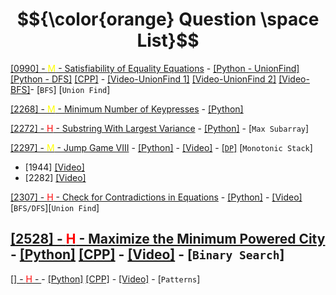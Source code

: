 # $${\color{orange} Question \space List}$$

[[0990] - <span style="color:yellow">M</span> - Satisfiability of Equality Equations](https://leetcode.com/problems/satisfiability-of-equality-equations/) - [[Python - UnionFind]](https://github.com/1688168/Leetcode/blob/main/LC/%5B0990%5D%20Satisfiability%20of%20Equality%20Equations%20-%20Union%20Find.py) [[Python - DFS]](https://github.com/1688168/Leetcode/blob/main/LC/%5B0990%5D%20Satisfiability%20of%20Equality%20Equations%20-%20DFS.py) [[CPP]]() - [[Video-UnionFind 1]](https://www.youtube.com/watch?v=VDZkBXPR4fE) [[Video-UnionFind 2]](https://www.youtube.com/watch?v=x_c-OSW-8Iw&t=0s) [[Video-BFS]](https://www.youtube.com/watch?v=K2oLZTE53kk&t=0s)- [`BFS`] [`Union Find`]

[[2268] - <span style="color:yellow">M</span> - Minimum Number of Keypresses](https://leetcode.com/problems/minimum-number-of-keypresses/) - [[Python]](https://github.com/1688168/Leetcode/blob/main/LC/%5B2268%5D%20Minimum%20Number%20Of%20Keypresses.py)

[[2272] - <span style="color:red">H</span> - Substring With Largest Variance](https://leetcode.com/problems/substring-with-largest-variance/) - [[Python]](https://github.com/1688168/Leetcode/blob/main/LC/%5B2272%5D%20Substring%20With%20Largest%20Variance%20-%20dp1.py) - [`Max Subarray`]

[[2297] - <span style="color:yellow">M</span> - Jump Game VIII](https://leetcode.com/problems/jump-game-viii/) - [[Python]](https://github.com/1688168/Leetcode/blob/main/LC/%5B2297%5D%20Jump%20Game%20VIII.py) - [[Video]](https://www.youtube.com/watch?v=II7tWDuY7yE) - [[`DP`]](https://github.com/1688168/Leetcode/template/DP.md) [`Monotonic Stack`]

- [1944] [[Video]](https://www.youtube.com/watch?v=oV-HvcHogyk)
- [2282] [[Video]](https://www.youtube.com/watch?v=AgC28b_0ekM)

[[2307] - <span style="color:red">H</span> - Check for Contradictions in Equations](https://leetcode.com/problems/check-for-contradictions-in-equations/) - [[Python]](https://github.com/1688168/Leetcode/blob/main/LC/%5B2307%5D%20Check%20For%20Contraditions%20In%20Equations.py) - [[Video]](https://www.youtube.com/watch?v=csuQPHC4WTk) [`BFS/DFS`][`Union Find`]


[[2528] - <span style="color:red">H</span> - Maximize the Minimum Powered City](https://leetcode.com/problems/maximize-the-minimum-powered-city/) - [[Python]]() [[CPP]](https://github.com/1688168/Leetcode/blob/main/LC/%5B2528%5D%20Maximize-the-Minimum-Powered-City.cpp) - [[Video]](https://www.youtube.com/watch?v=rn0yE0gC8Vw) - [`Binary Search`]
---

[[] - <span style="color:red">H</span> - ]() - [[Python]]() [[CPP]]() - [[Video]]() - [`Patterns`]
